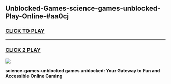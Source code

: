 
## Unblocked-Games-science-games-unblocked-Play-Online-#aa0cj
<h3>
<a href="https://premium.freeplayer.one?title=science-games-unblocked&ref=27F">CLICK TO PLAY</a></h3>
<hr>

<h3>
<a href="https://premium.freeplayer.one?title=science-games-unblocked&ref=27F">CLICK 2 PLAY</a>
  
</h3>

<a href="https://premium.freeplayer.one?title=science-games-unblocked&ref=27F"><img src="https://clearcache.store/games.png"></a>


**science-games-unblocked games unblocked: Your Gateway to Fun and Accessible Online Gaming**
